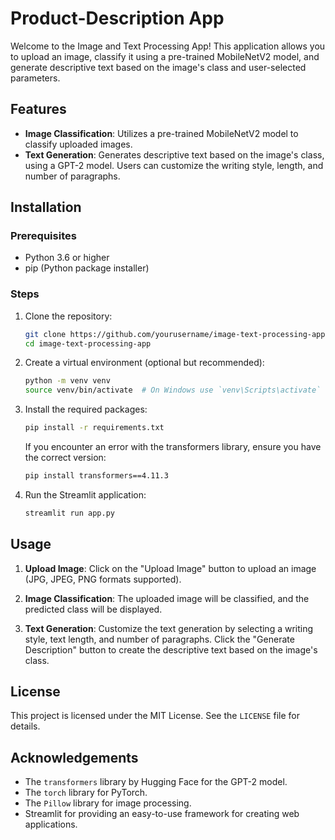 # Product-Description App

Welcome to the Image and Text Processing App! This application allows you to upload an image, classify it using a pre-trained MobileNetV2 model, and generate descriptive text based on the image's class and user-selected parameters.

## Features

- **Image Classification**: Utilizes a pre-trained MobileNetV2 model to classify uploaded images.
- **Text Generation**: Generates descriptive text based on the image's class, using a GPT-2 model. Users can customize the writing style, length, and number of paragraphs.

## Installation

### Prerequisites

- Python 3.6 or higher
- pip (Python package installer)

### Steps

1. Clone the repository:
   ```bash
   git clone https://github.com/yourusername/image-text-processing-app.git
   cd image-text-processing-app
   ```

2. Create a virtual environment (optional but recommended):
   ```bash
   python -m venv venv
   source venv/bin/activate  # On Windows use `venv\Scripts\activate`
   ```

3. Install the required packages:
   ```bash
   pip install -r requirements.txt
   ```

   If you encounter an error with the transformers library, ensure you have the correct version:
   ```bash
   pip install transformers==4.11.3
   ```

4. Run the Streamlit application:
   ```bash
   streamlit run app.py
   ```

## Usage

1. **Upload Image**: Click on the "Upload Image" button to upload an image (JPG, JPEG, PNG formats supported).

2. **Image Classification**: The uploaded image will be classified, and the predicted class will be displayed.

3. **Text Generation**: Customize the text generation by selecting a writing style, text length, and number of paragraphs. Click the "Generate Description" button to create the descriptive text based on the image's class.


## License

This project is licensed under the MIT License. See the `LICENSE` file for details.

## Acknowledgements

- The `transformers` library by Hugging Face for the GPT-2 model.
- The `torch` library for PyTorch.
- The `Pillow` library for image processing.
- Streamlit for providing an easy-to-use framework for creating web applications.


